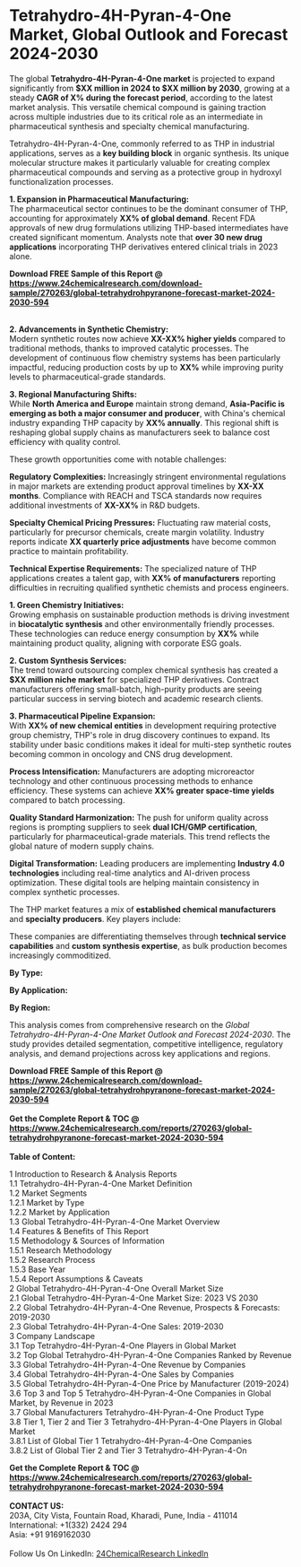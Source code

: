 <h1>Tetrahydro-4H-Pyran-4-One Market, Global Outlook and Forecast 2024-2030</h1><p>The global <strong>Tetrahydro-4H-Pyran-4-One market</strong> is projected to expand significantly from <strong>$XX million in 2024 to $XX million by 2030</strong>, growing at a steady <strong>CAGR of X% during the forecast period</strong>, according to the latest market analysis. This versatile chemical compound is gaining traction across multiple industries due to its critical role as an intermediate in pharmaceutical synthesis and specialty chemical manufacturing.</p><p>Tetrahydro-4H-Pyran-4-One, commonly referred to as THP in industrial applications, serves as a <strong>key building block</strong> in organic synthesis. Its unique molecular structure makes it particularly valuable for creating complex pharmaceutical compounds and serving as a protective group in hydroxyl functionalization processes.</p><p><strong>1. Expansion in Pharmaceutical Manufacturing:</strong><br>
The pharmaceutical sector continues to be the dominant consumer of THP, accounting for approximately <strong>XX% of global demand</strong>. Recent FDA approvals of new drug formulations utilizing THP-based intermediates have created significant momentum. Analysts note that <strong>over 30 new drug applications</strong> incorporating THP derivatives entered clinical trials in 2023 alone.</p><div><b>Download FREE Sample of this Report @ 
            <a href="https://www.24chemicalresearch.com/download-sample/270263/global-tetrahydrohpyranone-forecast-market-2024-2030-594">
            https://www.24chemicalresearch.com/download-sample/270263/global-tetrahydrohpyranone-forecast-market-2024-2030-594</a></b></div><br><p><strong>2. Advancements in Synthetic Chemistry:</strong><br>
Modern synthetic routes now achieve <strong>XX-XX% higher yields</strong> compared to traditional methods, thanks to improved catalytic processes. The development of continuous flow chemistry systems has been particularly impactful, reducing production costs by up to <strong>XX%</strong> while improving purity levels to pharmaceutical-grade standards.</p><p><strong>3. Regional Manufacturing Shifts:</strong><br>
While <strong>North America and Europe</strong> maintain strong demand, <strong>Asia-Pacific is emerging as both a major consumer and producer</strong>, with China's chemical industry expanding THP capacity by <strong>XX% annually</strong>. This regional shift is reshaping global supply chains as manufacturers seek to balance cost efficiency with quality control.</p><p>These growth opportunities come with notable challenges:</p><p><strong>Regulatory Complexities:</strong> Increasingly stringent environmental regulations in major markets are extending product approval timelines by <strong>XX-XX months</strong>. Compliance with REACH and TSCA standards now requires additional investments of <strong>XX-XX%</strong> in R&amp;D budgets.</p><p><strong>Specialty Chemical Pricing Pressures:</strong> Fluctuating raw material costs, particularly for precursor chemicals, create margin volatility. Industry reports indicate <strong>XX quarterly price adjustments</strong> have become common practice to maintain profitability.</p><p><strong>Technical Expertise Requirements:</strong> The specialized nature of THP applications creates a talent gap, with <strong>XX% of manufacturers</strong> reporting difficulties in recruiting qualified synthetic chemists and process engineers.</p><p><strong>1. Green Chemistry Initiatives:</strong><br>
Growing emphasis on sustainable production methods is driving investment in <strong>biocatalytic synthesis</strong> and other environmentally friendly processes. These technologies can reduce energy consumption by <strong>XX%</strong> while maintaining product quality, aligning with corporate ESG goals.</p><p><strong>2. Custom Synthesis Services:</strong><br>
The trend toward outsourcing complex chemical synthesis has created a <strong>$XX million niche market</strong> for specialized THP derivatives. Contract manufacturers offering small-batch, high-purity products are seeing particular success in serving biotech and academic research clients.</p><p><strong>3. Pharmaceutical Pipeline Expansion:</strong><br>
With <strong>XX% of new chemical entities</strong> in development requiring protective group chemistry, THP's role in drug discovery continues to expand. Its stability under basic conditions makes it ideal for multi-step synthetic routes becoming common in oncology and CNS drug development.</p><p><strong>Process Intensification:</strong> Manufacturers are adopting microreactor technology and other continuous processing methods to enhance efficiency. These systems can achieve <strong>XX% greater space-time yields</strong> compared to batch processing.</p><p><strong>Quality Standard Harmonization:</strong> The push for uniform quality across regions is prompting suppliers to seek <strong>dual ICH/GMP certification</strong>, particularly for pharmaceutical-grade materials. This trend reflects the global nature of modern supply chains.</p><p><strong>Digital Transformation:</strong> Leading producers are implementing <strong>Industry 4.0 technologies</strong> including real-time analytics and AI-driven process optimization. These digital tools are helping maintain consistency in complex synthetic processes.</p><p>The THP market features a mix of <strong>established chemical manufacturers</strong> and <strong>specialty producers</strong>. Key players include:</p><p>These companies are differentiating themselves through <strong>technical service capabilities</strong> and <strong>custom synthesis expertise</strong>, as bulk production becomes increasingly commoditized.</p><p><strong>By Type:</strong></p><p><strong>By Application:</strong></p><p><strong>By Region:</strong></p><p>This analysis comes from comprehensive research on the <em>Global Tetrahydro-4H-Pyran-4-One Market Outlook and Forecast 2024-2030</em>. The study provides detailed segmentation, competitive intelligence, regulatory analysis, and demand projections across key applications and regions.</p><div><b>Download FREE Sample of this Report @ 
            <a href="https://www.24chemicalresearch.com/download-sample/270263/global-tetrahydrohpyranone-forecast-market-2024-2030-594">
            https://www.24chemicalresearch.com/download-sample/270263/global-tetrahydrohpyranone-forecast-market-2024-2030-594</a></b></div><br><div><b>Get the Complete Report & TOC @ 
            <a href="https://www.24chemicalresearch.com/reports/270263/global-tetrahydrohpyranone-forecast-market-2024-2030-594">
            https://www.24chemicalresearch.com/reports/270263/global-tetrahydrohpyranone-forecast-market-2024-2030-594</a></b></div><br>
            <b>Table of Content:</b><p>1 Introduction to Research & Analysis Reports<br />
    1.1 Tetrahydro-4H-Pyran-4-One Market Definition<br />
    1.2 Market Segments<br />
        1.2.1 Market by Type<br />
        1.2.2 Market by Application<br />
    1.3 Global Tetrahydro-4H-Pyran-4-One Market Overview<br />
    1.4 Features & Benefits of This Report<br />
    1.5 Methodology & Sources of Information<br />
        1.5.1 Research Methodology<br />
        1.5.2 Research Process<br />
        1.5.3 Base Year<br />
        1.5.4 Report Assumptions & Caveats<br />
2 Global Tetrahydro-4H-Pyran-4-One Overall Market Size<br />
    2.1 Global Tetrahydro-4H-Pyran-4-One Market Size: 2023 VS 2030<br />
    2.2 Global Tetrahydro-4H-Pyran-4-One Revenue, Prospects & Forecasts: 2019-2030<br />
    2.3 Global Tetrahydro-4H-Pyran-4-One Sales: 2019-2030<br />
3 Company Landscape<br />
    3.1 Top Tetrahydro-4H-Pyran-4-One Players in Global Market<br />
    3.2 Top Global Tetrahydro-4H-Pyran-4-One Companies Ranked by Revenue<br />
    3.3 Global Tetrahydro-4H-Pyran-4-One Revenue by Companies<br />
    3.4 Global Tetrahydro-4H-Pyran-4-One Sales by Companies<br />
    3.5 Global Tetrahydro-4H-Pyran-4-One Price by Manufacturer (2019-2024)<br />
    3.6 Top 3 and Top 5 Tetrahydro-4H-Pyran-4-One Companies in Global Market, by Revenue in 2023<br />
    3.7 Global Manufacturers Tetrahydro-4H-Pyran-4-One Product Type<br />
    3.8 Tier 1, Tier 2 and Tier 3 Tetrahydro-4H-Pyran-4-One Players in Global Market<br />
        3.8.1 List of Global Tier 1 Tetrahydro-4H-Pyran-4-One Companies<br />
        3.8.2 List of Global Tier 2 and Tier 3 Tetrahydro-4H-Pyran-4-On</p><div><b>Get the Complete Report & TOC @ 
            <a href="https://www.24chemicalresearch.com/reports/270263/global-tetrahydrohpyranone-forecast-market-2024-2030-594">
            https://www.24chemicalresearch.com/reports/270263/global-tetrahydrohpyranone-forecast-market-2024-2030-594</a></b></div><br><b>CONTACT US:</b><br>
            203A, City Vista, Fountain Road, Kharadi, Pune, India - 411014<br>
            International: +1(332) 2424 294<br>
            Asia: +91 9169162030 <br><br>
            Follow Us On LinkedIn: <a href="https://www.linkedin.com/company/24chemicalresearch/">24ChemicalResearch LinkedIn</a>